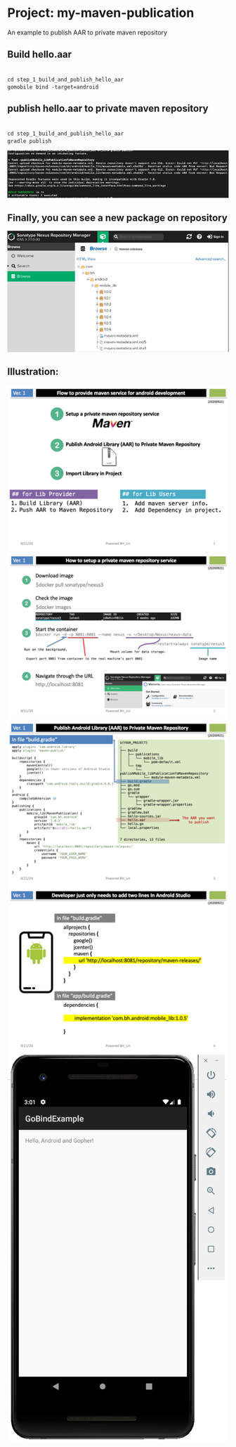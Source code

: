 # Project: my-maven-publication
An example to publish AAR to private maven repository

## Build hello.aar
<code>
cd step_1_build_and_publish_hello_aar   
gomobile bind -target=android	
</code>

## publish hello.aar to private maven repository
<code>
cd step_1_build_and_publish_hello_aar  
gradle publish  
</code>  

![](./images/cmd_gradle_publish.png)

## Finally, you can see a new package on repository
![](./images/sonatype_nexus_repository_manager.png)

## Illustration: 
![](./images/Slide1.png)
![](./images/Slide2.png)
![](./images/Slide3.png)
![](./images/Slide4.png)
![](./images/call_hello_aar_on_android.png)